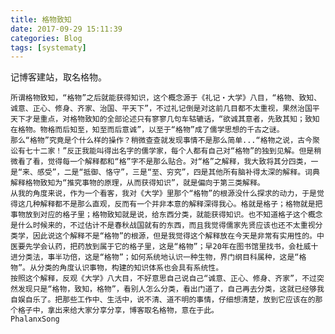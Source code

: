 ```yaml
---
title: 格物致知
date: 2017-09-29 15:11:39
categories: Blog
tags: [systematy]
---
```

记博客建站，取名格物。
<!--more--> 
    所谓格物致知，“格物”之后就能获得知识，这个概念源于《礼记‧大学》八目，“格物、致知、诚意、正心、修身、齐家、治国、平天下”，不过礼记倒是对这前几目都不太重视，果然治国平天下才是重点，对格物致知的全部论述只有寥寥几句车轱辘话，“欲诚其意者，先致其知；致知在格物。物格而后知至，知至而后意诚”，以至于“格物”成了儒学思想的千古之谜。
    那么“格物”究竟是个什么样的操作？稍微查查就发现事情不是那么简单...“格物之说，古今聚讼有七十二家！”反正我能叫得出名字的儒学家，每个人都有自己对“格物”的独到见解。但是稍微看了看，觉得每一个解释都和“格”字不是那么贴合。对“格”之解释，我大致将其分四类，一是“来、感受”，二是“抵御、恪守”，三是“至、穷究”，四是其他所有脑补得太深的解释。词典解释格物致知为“推究事物的原理，从而获得知识”，就是偏向于第三类解释。
    从我的角度来说，作为一个看客，我对《大学》里那个“格物”的根源没什么探求的动力，于是觉得这几种解释都不是那么直观，反而有一个并非本意的解释深得我心。格就是格子；格物就是把事物放到对应的格子里；格物致知就是说，给东西分类，就能获得知识。也不知道格子这个概念是什么时候来的，不过估计不是春秋战国就有的东西，而且我觉得儒家先贤应该也还不太重视分类学，因此说这个解释不是“格物”的根源，但是我觉得这个解释放在今天是非常有实用性的。中医要先学会认药，把药放到属于它的格子里，这是“格物”；早20年在图书馆里找书，会杜威十进分类法，事半功倍，这是“格物”；如何系统地认识一种生物，界门纲目科属种，这是“格物”。从分类的角度认识事物，构建的知识体系也会具有系统性。
    按照这个解释，反观《大学》八大目，不好意思自己说自己“诚意、正心、修身、齐家”，不过突然发现只是“格物，致知，格物”，看别人怎么分类，看出门道了，自己再去分类，这就已经够我自娱自乐了。把那些工作中、生活中，说不清、道不明的事情，仔细想清楚，放到它应该在的那个格子中，拿出来给大家分享分享，博客取名格物，意在于此。
    PhalanxSong